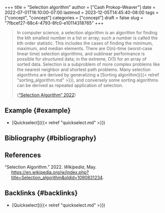 +++
title = "Selection algorithm"
author = ["Cash Prokop-Weaver"]
date = 2022-07-01T16:10:00-07:00
lastmod = 2023-12-05T14:45:40-08:00
tags = ["concept", "concept"]
categories = ["concept"]
draft = false
slug = "7fbcef27-68c4-4793-8fc0-e10114318765"
+++

> In computer science, a selection algorithm is an algorithm for finding the kth smallest number in a list or array; such a number is called the kth order statistic. This includes the cases of finding the minimum, maximum, and median elements. There are O(n)-time (worst-case linear time) selection algorithms, and sublinear performance is possible for structured data; in the extreme, O(1) for an array of sorted data. Selection is a subproblem of more complex problems like the nearest neighbor and shortest path problems. Many selection algorithms are derived by generalizing a [Sorting algorithm]({{< relref "sorting_algorithm.md" >}}), and conversely some sorting algorithms can be derived as repeated application of selection.
>
> (<a href="#citeproc_bib_item_1">“Selection Algorithm” 2022</a>)


## Example {#example}

-   [Quickselect]({{< relref "quickselect.md" >}})


## Bibliography {#bibliography}

## References

<style>.csl-entry{text-indent: -1.5em; margin-left: 1.5em;}</style><div class="csl-bib-body">
  <div class="csl-entry"><a id="citeproc_bib_item_1"></a>“Selection Algorithm.” 2022. <i>Wikipedia</i>, May. <a href="https://en.wikipedia.org/w/index.php?title=Selection_algorithm&oldid=1090831234">https://en.wikipedia.org/w/index.php?title=Selection_algorithm&#38;oldid=1090831234</a>.</div>
</div>


## Backlinks {#backlinks}

-   [Quickselect]({{< relref "quickselect.md" >}})
